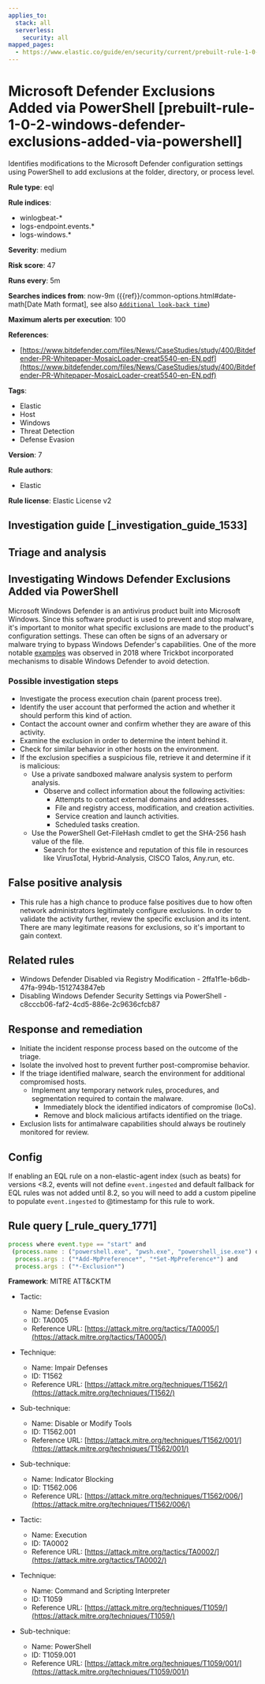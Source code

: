 ```yaml
---
applies_to:
  stack: all
  serverless:
    security: all
mapped_pages:
  - https://www.elastic.co/guide/en/security/current/prebuilt-rule-1-0-2-windows-defender-exclusions-added-via-powershell.html
---
```


# Microsoft Defender Exclusions Added via PowerShell [prebuilt-rule-1-0-2-windows-defender-exclusions-added-via-powershell]

Identifies modifications to the Microsoft Defender configuration settings using PowerShell to add exclusions at the folder, directory, or process level.

**Rule type**: eql

**Rule indices**:

* winlogbeat-*
* logs-endpoint.events.*
* logs-windows.*

**Severity**: medium

**Risk score**: 47

**Runs every**: 5m

**Searches indices from**: now-9m ({{ref}}/common-options.html#date-math[Date Math format], see also [`Additional look-back time`](docs-content://solutions/security/detect-and-alert/create-detection-rule.md#rule-schedule))

**Maximum alerts per execution**: 100

**References**:

* [https://www.bitdefender.com/files/News/CaseStudies/study/400/Bitdefender-PR-Whitepaper-MosaicLoader-creat5540-en-EN.pdf](https://www.bitdefender.com/files/News/CaseStudies/study/400/Bitdefender-PR-Whitepaper-MosaicLoader-creat5540-en-EN.pdf)

**Tags**:

* Elastic
* Host
* Windows
* Threat Detection
* Defense Evasion

**Version**: 7

**Rule authors**:

* Elastic

**Rule license**: Elastic License v2

## Investigation guide [_investigation_guide_1533]

## Triage and analysis

## Investigating Windows Defender Exclusions Added via PowerShell

Microsoft Windows Defender is an antivirus product built into Microsoft Windows. Since this software product is
used to prevent and stop malware, it's important to monitor what specific exclusions are made to the product's configuration
settings. These can often be signs of an adversary or malware trying to bypass Windows Defender's capabilities. One of
the more notable [examples](https://www.cyberbit.com/blog/endpoint-security/latest-trickbot-variant-has-new-tricks-up-its-sleeve/)
was observed in 2018 where Trickbot incorporated mechanisms to disable Windows Defender to avoid detection.

### Possible investigation steps

- Investigate the process execution chain (parent process tree).
- Identify the user account that performed the action and whether it should perform this kind of action.
- Contact the account owner and confirm whether they are aware of this activity.
- Examine the exclusion in order to determine the intent behind it.
- Check for similar behavior in other hosts on the environment.
- If the exclusion specifies a suspicious file, retrieve it and determine if it is malicious:
  - Use a private sandboxed malware analysis system to perform analysis.
    - Observe and collect information about the following activities:
      - Attempts to contact external domains and addresses.
      - File and registry access, modification, and creation activities.
      - Service creation and launch activities.
      - Scheduled tasks creation.
  - Use the PowerShell Get-FileHash cmdlet to get the SHA-256 hash value of the file.
    - Search for the existence and reputation of this file in resources like VirusTotal, Hybrid-Analysis, CISCO Talos, Any.run, etc.

## False positive analysis

- This rule has a high chance to produce false positives due to how often network administrators legitimately configure
exclusions. In order to validate the activity further, review the specific exclusion and its intent. There are many
legitimate reasons for exclusions, so it's important to gain context.

## Related rules

- Windows Defender Disabled via Registry Modification - 2ffa1f1e-b6db-47fa-994b-1512743847eb
- Disabling Windows Defender Security Settings via PowerShell - c8cccb06-faf2-4cd5-886e-2c9636cfcb87

## Response and remediation

- Initiate the incident response process based on the outcome of the triage.
- Isolate the involved host to prevent further post-compromise behavior.
- If the triage identified malware, search the environment for additional compromised hosts.
  - Implement any temporary network rules, procedures, and segmentation required to contain the malware.
    - Immediately block the identified indicators of compromise (IoCs).
    - Remove and block malicious artifacts identified on the triage.
- Exclusion lists for antimalware capabilities should always be routinely monitored for review.

## Config

If enabling an EQL rule on a non-elastic-agent index (such as beats) for versions <8.2, events will not define `event.ingested` and default fallback for EQL rules was not added until 8.2, so you will need to add a custom pipeline to populate `event.ingested` to @timestamp for this rule to work.

## Rule query [_rule_query_1771]

```js
process where event.type == "start" and
 (process.name : ("powershell.exe", "pwsh.exe", "powershell_ise.exe") or process.pe.original_file_name in ("powershell.exe", "pwsh.dll", "powershell_ise.exe")) and
  process.args : ("*Add-MpPreference*", "*Set-MpPreference*") and
  process.args : ("*-Exclusion*")
```

**Framework**: MITRE ATT&CKTM

* Tactic:

    * Name: Defense Evasion
    * ID: TA0005
    * Reference URL: [https://attack.mitre.org/tactics/TA0005/](https://attack.mitre.org/tactics/TA0005/)

* Technique:

    * Name: Impair Defenses
    * ID: T1562
    * Reference URL: [https://attack.mitre.org/techniques/T1562/](https://attack.mitre.org/techniques/T1562/)

* Sub-technique:

    * Name: Disable or Modify Tools
    * ID: T1562.001
    * Reference URL: [https://attack.mitre.org/techniques/T1562/001/](https://attack.mitre.org/techniques/T1562/001/)

* Sub-technique:

    * Name: Indicator Blocking
    * ID: T1562.006
    * Reference URL: [https://attack.mitre.org/techniques/T1562/006/](https://attack.mitre.org/techniques/T1562/006/)

* Tactic:

    * Name: Execution
    * ID: TA0002
    * Reference URL: [https://attack.mitre.org/tactics/TA0002/](https://attack.mitre.org/tactics/TA0002/)

* Technique:

    * Name: Command and Scripting Interpreter
    * ID: T1059
    * Reference URL: [https://attack.mitre.org/techniques/T1059/](https://attack.mitre.org/techniques/T1059/)

* Sub-technique:

    * Name: PowerShell
    * ID: T1059.001
    * Reference URL: [https://attack.mitre.org/techniques/T1059/001/](https://attack.mitre.org/techniques/T1059/001/)



